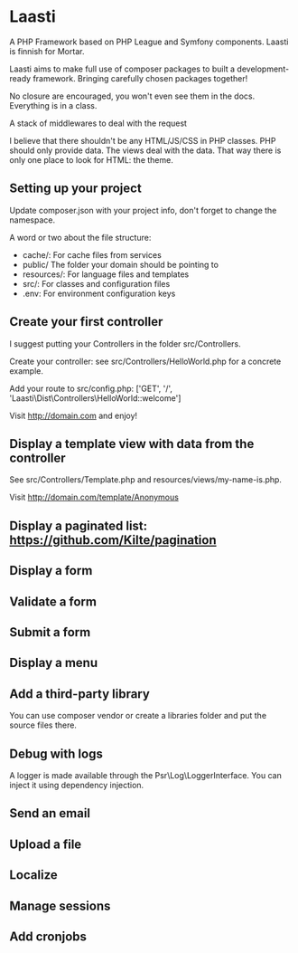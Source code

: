# Laasti

A PHP Framework based on PHP League and Symfony components. Laasti is finnish for Mortar. 

Laasti aims to make full use of composer packages to built a development-ready framework. Bringing carefully chosen packages together!

No closure are encouraged, you won't even see them in the docs. Everything is in a class.

A stack of middlewares to deal with the request

I believe that there shouldn't be any HTML/JS/CSS in PHP classes. PHP should only provide data. The views deal with the data. That way there is only one place to look for HTML: the theme.

## Setting up your project

Update composer.json with your project info, don't forget to change the namespace.

A word or two about the file structure:
* cache/: For cache files from services
* public/ The folder your domain should be pointing to
* resources/: For language files and templates
* src/: For classes and configuration files
* .env: For environment configuration keys

## Create your first controller

I suggest putting your Controllers in the folder src/Controllers.

Create your controller: see src/Controllers/HelloWorld.php for a concrete example.

Add your route to src/config.php: ['GET', '/', 'Laasti\Dist\Controllers\HelloWorld::welcome']

Visit http://domain.com and enjoy!

## Display a template view with data from the controller

See src/Controllers/Template.php and resources/views/my-name-is.php.

Visit http://domain.com/template/Anonymous

## Display a paginated list: https://github.com/Kilte/pagination

## Display a form

## Validate a form

## Submit a form

## Display a menu

## Add a third-party library

You can use composer vendor or create a libraries folder and put the source files there.

## Debug with logs

A logger is made available through the Psr\Log\LoggerInterface. 
You can inject it using dependency injection.

## Send an email

## Upload a file

## Localize

## Manage sessions

## Add cronjobs

